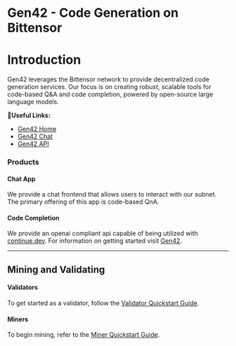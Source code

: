 # **Gen42 - Code Generation on Bittensor** <!-- omit in toc -->

<!-- ### Decentralizing Code Generation  -->

<!-- [Discord](https://discord.gg/code) • [Network](https://taostats.io/) • [Research](https://bittensor.com/whitepaper) -->

<!-- </div> -->

<!-- --- -->

# Introduction

Gen42 leverages the Bittensor network to provide decentralized code generation services. Our focus is on creating robust, scalable tools for code-based Q&A and code completion, powered by open-source large language models.

:link:**Useful Links:** <br>

- [Gen42 Home](https://www.gen42.ai)
- [Gen42 Chat](https://chat.gen42.ai)
- [Gen42 API](http://api.gen42.ai)


### Products

#### Chat App

We provide a chat frontend that allows users to interact with our subnet. The primary offering of this app is code-based QnA.

#### Code Completion
<!-- 
Code completion has exploded in recent years, tools like [Github Copilot](https://github.com/features/copilot) are extremely popular but lack in some manners.  -->

<!-- Our subnet aims to compete with Copilot by offering code completion hosted on Bittensor through [Continue.dev](https://continue.dev/). Unlike Copilot we will not be relying on OpenAI. Our miners will be running open-source code-focused LLMs which have proven to be faster and smarter than the product Copilot uses (GPT Codex).  -->

<!-- With an unoptimized miner we have already found that  -->

We provide an openai compliant api capable of being utilized with [continue.dev](https://continue.dev/). For information on getting started visit [Gen42](https://www.gen42.ai). 

---


## Mining and Validating

#### Validators

To get started as a validator, follow the [Validator Quickstart Guide](./docs/validators/quickstart.md).

#### Miners

To begin mining, refer to the [Miner Quickstart Guide](./docs/miners/quickstart.md).

